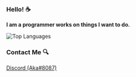 ### Hello! ☕
**I am a programmer works on things I want to do.**

![Top Languages](https://github-readme-stats.vercel.app/api/top-langs/?username=akasokuro&theme=github_dark&border_color=5F5F5F)

### Contact Me 🔍
[Discord (Aka#8087)](discordapp.com/users/736602521887571968)
